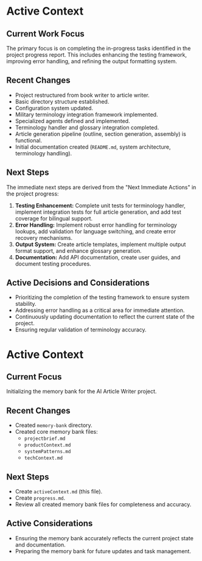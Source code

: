 # Active Context

## Current Work Focus
The primary focus is on completing the in-progress tasks identified in the project progress report. This includes enhancing the testing framework, improving error handling, and refining the output formatting system.

## Recent Changes
- Project restructured from book writer to article writer.
- Basic directory structure established.
- Configuration system updated.
- Military terminology integration framework implemented.
- Specialized agents defined and implemented.
- Terminology handler and glossary integration completed.
- Article generation pipeline (outline, section generation, assembly) is functional.
- Initial documentation created (`README.md`, system architecture, terminology handling).

## Next Steps
The immediate next steps are derived from the "Next Immediate Actions" in the project progress:
1.  **Testing Enhancement:** Complete unit tests for terminology handler, implement integration tests for full article generation, and add test coverage for bilingual support.
2.  **Error Handling:** Implement robust error handling for terminology lookups, add validation for language switching, and create error recovery mechanisms.
3.  **Output System:** Create article templates, implement multiple output format support, and enhance glossary generation.
4.  **Documentation:** Add API documentation, create user guides, and document testing procedures.

## Active Decisions and Considerations
- Prioritizing the completion of the testing framework to ensure system stability.
- Addressing error handling as a critical area for immediate attention.
- Continuously updating documentation to reflect the current state of the project.
- Ensuring regular validation of terminology accuracy.

# Active Context

## Current Focus
Initializing the memory bank for the AI Article Writer project.

## Recent Changes
- Created `memory-bank` directory.
- Created core memory bank files:
    - `projectbrief.md`
    - `productContext.md`
    - `systemPatterns.md`
    - `techContext.md`

## Next Steps
- Create `activeContext.md` (this file).
- Create `progress.md`.
- Review all created memory bank files for completeness and accuracy.

## Active Considerations
- Ensuring the memory bank accurately reflects the current project state and documentation.
- Preparing the memory bank for future updates and task management.
